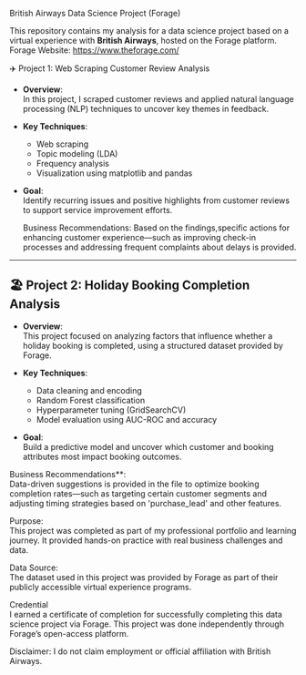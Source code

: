 British Airways Data Science Project (Forage)

This repository contains my analysis for a data science project based on a virtual experience with **British Airways**, hosted on the Forage platform.
Forage Website: https://www.theforage.com/


✈️ Project 1: Web Scraping Customer Review Analysis

- **Overview**:  
  In this project, I scraped customer reviews and applied natural language processing (NLP) techniques to uncover key themes in feedback.
  
- **Key Techniques**:
  - Web scraping
  - Topic modeling (LDA)
  - Frequency analysis
  - Visualization using matplotlib and pandas

- **Goal**:  
  Identify recurring issues and positive highlights from customer reviews to support service improvement efforts.

  Business Recommendations:
  Based on the findings,specific actions for enhancing customer experience—such as improving check-in processes and addressing frequent complaints about delays is provided.

---
## 🏖️ Project 2: Holiday Booking Completion Analysis

- **Overview**:  
  This project focused on analyzing factors that influence whether a holiday booking is completed, using a structured dataset provided by Forage.
  
- **Key Techniques**:
  - Data cleaning and encoding
  - Random Forest classification
  - Hyperparameter tuning (GridSearchCV)
  - Model evaluation using AUC-ROC and accuracy

- **Goal**:  
  Build a predictive model and uncover which customer and booking attributes most impact booking outcomes.
  
Business Recommendations**:  
  Data-driven suggestions is provided in the file to optimize booking completion rates—such as targeting certain customer segments and adjusting timing strategies based on 'purchase_lead' and      other features.
 
Purpose:  
This project was completed as part of my professional portfolio and learning journey. It provided hands-on practice with real business challenges and data.

Data Source:  
The dataset used in this project was provided by Forage as part of their publicly accessible virtual experience programs.

Credential  
I earned a certificate of completion for successfully completing this data science project via Forage.
This project was done independently through Forage’s open-access platform.

Disclaimer: I do not claim employment or official affiliation with British Airways.

